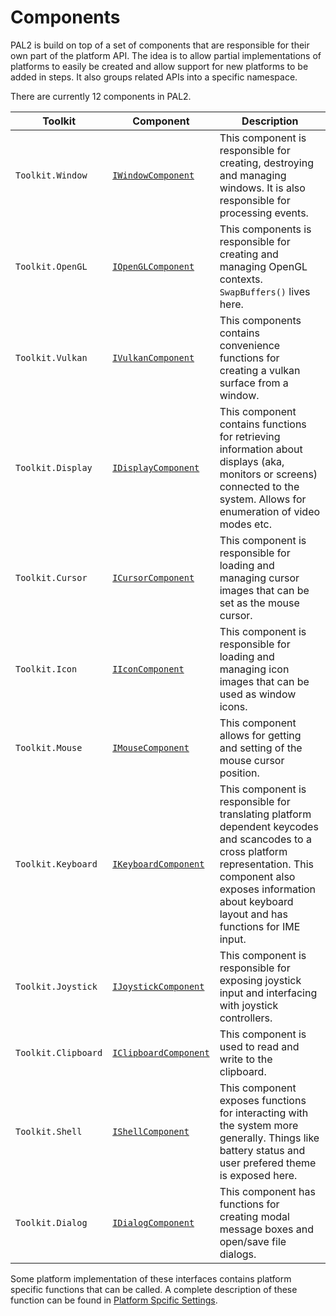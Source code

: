# Components

PAL2 is build on top of a set of components that are responsible for their own part of the platform API. The idea is to allow partial implementations of platforms to easily be created and allow support for new platforms to be added in steps. It also groups related APIs into a specific namespace.

There are currently 12 components in PAL2.

|Toolkit|Component|Description|
|-------|---------|-----------|
|`Toolkit.Window`|[`IWindowComponent`](xref:OpenTK.Platform.IWindowComponent)|This component is responsible for creating, destroying and managing windows. It is also responsible for processing events.|
|`Toolkit.OpenGL`|[`IOpenGLComponent`](xref:OpenTK.Platform.IOpenGLComponent)|This components is responsible for creating and managing OpenGL contexts. `SwapBuffers()` lives here.|
|`Toolkit.Vulkan`|[`IVulkanComponent`](xref:OpenTK.Platform.IVulkanComponent)|This components contains convenience functions for creating a vulkan surface from a window.|
|`Toolkit.Display`|[`IDisplayComponent`](xref:OpenTK.Platform.IDisplayComponent)|This component contains functions for retrieving information about displays (aka, monitors or screens) connected to the system. Allows for enumeration of video modes etc. |
|`Toolkit.Cursor`|[`ICursorComponent`](xref:OpenTK.Platform.ICursorComponent)|This component is responsible for loading and managing cursor images that can be set as the mouse cursor.|
|`Toolkit.Icon`|[`IIconComponent`](xref:OpenTK.Platform.IIconComponent)|This component is responsible for loading and managing icon images that can be used as window icons.|
|`Toolkit.Mouse`|[`IMouseComponent`](xref:OpenTK.Platform.IMouseComponent)|This component allows for getting and setting of the mouse cursor position.|
|`Toolkit.Keyboard`|[`IKeyboardComponent`](xref:OpenTK.Platform.IKeyboardComponent)|This component is responsible for translating platform dependent keycodes and scancodes to a cross platform representation. This component also exposes information about keyboard layout and has functions for IME input.|
|`Toolkit.Joystick`|[`IJoystickComponent`](xref:OpenTK.Platform.IJoystickComponent)|This component is responsible for exposing joystick input and interfacing with joystick controllers.|
|`Toolkit.Clipboard`|[`IClipboardComponent`](xref:OpenTK.Platform.IClipboardComponent)|This component is used to read and write to the clipboard.|
|`Toolkit.Shell`|[`IShellComponent`](xref:OpenTK.Platform.IShellComponent)|This component exposes functions for interacting with the system more generally. Things like battery status and user prefered theme is exposed here.|
|`Toolkit.Dialog`|[`IDialogComponent`](xref:OpenTK.Platform.IDialogComponent)|This component has functions for creating modal message boxes and open/save file dialogs.|

Some platform implementation of these interfaces contains platform specific functions that can be called. A complete description of these function can be found in [Platform Spcific Settings](Platform-Specific-Settings.md).

